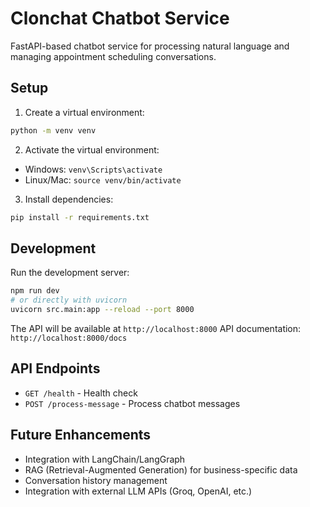 # Clonchat Chatbot Service

FastAPI-based chatbot service for processing natural language and managing appointment scheduling conversations.

## Setup

1. Create a virtual environment:
```bash
python -m venv venv
```

2. Activate the virtual environment:
- Windows: `venv\Scripts\activate`
- Linux/Mac: `source venv/bin/activate`

3. Install dependencies:
```bash
pip install -r requirements.txt
```

## Development

Run the development server:
```bash
npm run dev
# or directly with uvicorn
uvicorn src.main:app --reload --port 8000
```

The API will be available at `http://localhost:8000`
API documentation: `http://localhost:8000/docs`

## API Endpoints

- `GET /health` - Health check
- `POST /process-message` - Process chatbot messages

## Future Enhancements

- Integration with LangChain/LangGraph
- RAG (Retrieval-Augmented Generation) for business-specific data
- Conversation history management
- Integration with external LLM APIs (Groq, OpenAI, etc.)

